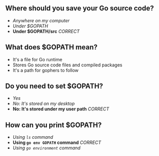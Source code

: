 ## Where should you save your Go source code?
* *Anywhere on my computer*
* *Under $GOPATH*
* **Under $GOPATH/src** *CORRECT*

## What does $GOPATH mean?
* It's a file for Go runtime
* Stores Go source code files and compiled packages
* It's a path for gophers to follow

## Do you need to set $GOPATH?
* *Yes*
* *No: It's stored on my desktop*
* **No: It's stored under my user path** *CORRECT*

## How can you print $GOPATH?
* *Using `ls` command*
* **Using `go env GOPATH` command** *CORRECT*
* *Using `go environment` command*